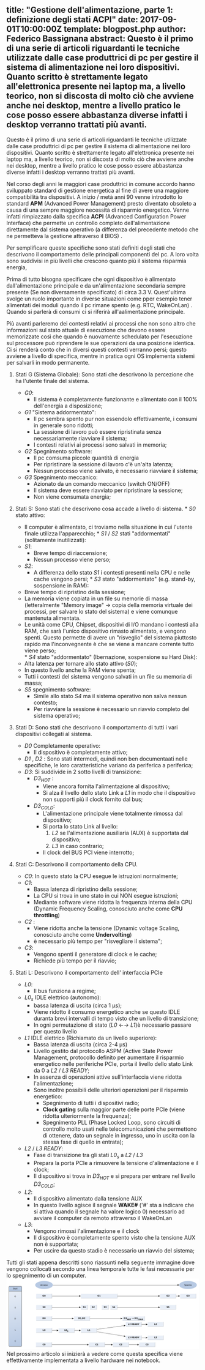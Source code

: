 title: "Gestione dell'alimentazione, parte 1: definizione degli stati ACPI"
date: 2017-09-01T10:00:00Z
template: blogpost.php
author: Federico Bassignana
abstract: Questo è il primo di una serie di articoli riguardanti le tecniche utilizzate dalle case produttrici di pc per gestire il sistema di alimentazione nei loro dispositivi. Quanto scritto è strettamente legato all'elettronica presente nei laptop ma, a livello teorico, non si discosta di molto ci&ograve; che avviene anche nei desktop, mentre a livello pratico le cose posso essere abbastanza diverse infatti i desktop verranno trattati pi&ugrave; avanti. 
---
Questo è il primo di una serie di articoli riguardanti le tecniche utilizzate dalle case produttrici di pc per gestire il sistema di alimentazione nei loro dispositivi. 
Quanto scritto è strettamente legato all'elettronica presente nei laptop ma, a livello teorico, non si discosta di molto ci&ograve; che avviene anche nei desktop, mentre a livello pratico 
le cose posso essere abbastanza diverse infatti i desktop verranno trattati pi&ugrave; avanti. 
 
Nel corso degli anni le maggiori case produttrici in comune accordo hanno sviluppato standard di gestione energetica al fine di avere una maggiore compatibilità tra dispositivi.
A inizio / metà anni 90 venne introdotto lo standard **APM** (Advanced Power Management) presto diventato obsoleto a causa di una sempre maggiore necessità di risparmio energetico.
Venne infatti rimpiazzato dalla specifica **ACPI** (Advanced Configuration Power Interface) che permette un controllo completo dell'alimentazione direttamente dal sistema operativo 
(a differenza del precedente metodo che ne permetteva la gestione attraverso il BIOS) .
 
Per semplificare queste specifiche sono stati definiti degli stati che descrivono il comportamento delle principali componenti del pc. A loro volta sono suddivisi in più livelli che crescono quanto pi&ugrave; il sistema risparmia energia,
 
Prima di tutto bisogna specificare che ogni dispositivo è alimentato dall'alimentazione principale e da un'alimentazione secondaria sempre presente (Se non diversamente specificato) di circa 3.3 V.
Quest'ultima svolge un ruolo importante in diverse situazioni come pper esempio tener alimentati dei moduli quando il pc rimane spento (e.g. RTC, WakeOnLan) . Quando si parler&agrave; di consumi 
ci si riferir&agrave; all'aalimentazione principale.
 
Pi&ugrave; avanti parleremo dei contesti relativi ai processi che non sono altro che informazioni sul stato attuale di esecuzione che devono essere memorizzate così che quando è nuovamente
 schedulato per l'esecuzione sul processore pu&ograve; riprendere le sue operazioni da una posizione identica. Ci si render&agrave; conto che in diversi questi contesti verranno persi; questo avviene 
 a livello di specifica, mentre in pratica ogni OS implementa sistemi per salvarli in modo permanente.
  
1. Stati G (Sistema Globale):
Sono stati che descrivono la percezione che ha l'utente finale del sistema.
    * _G0_: 
        * Il sistema è completamente funzionante e alimentato con il 100% dell'energia a disposizione; 
    * _G1_ "Sistema  addormentato": 
        * Il pc sembra spento pur non essendolo effettivamente, i consumi in generale sono ridotti;
        * La sessione di lavoro pu&ograve; essere ripristinata senza necessariamente riavviare il sistema; 
        * I contesti relativi ai processi sono salvati in memoria;
    * _G2_ Spegnimento software: 
        * Il pc comsuma piccole quantit&agrave; di energia 
        * Per ripristinare la sessione di lavoro c'è un'alta latenza; 
        * Nessun processo viene salvato, è necessario riavviare il sistema; 
    * _G3_ Spegnimento meccanico:
        * Azionato da un comando meccanico (switch ON/OFF) 
        * Il sistema deve essere riavviato per ripristinare la sessione;
        * Non viene consumata energia;
 
 2.  Stati S:
    Sono stati che descrivono cosa accade a livello di sistema.
    * _S0_ stato attivo:
        * Il computer è alimentato, ci troviamo nella situazione in cui l'utente finale utilizza l'apparecchio;
    * _S1_ / _S2_ stati "addormentati" (solitamente inutilizzati): 
        * _S1_:
            * Breve tempo di riaccensione;
            * Nessun processo viene perso; 
        * _S2_:
            * A differenza dello stato _S1_ i contesti presenti nella CPU e nelle cache vengono persi; 
    * _S3_ stato "addormentato" (e.g. stand-by, sospensione in RAM):
        * Breve tempo di ripristino della sessione; 
        * La memoria viene copiata in un file su memorie di massa (letteralmente "Memory image" -> copia della memoria virtuale dei processi, per salvare lo stato del sistema) 
			e viene comunque mantenuta alimentata.
        * Le unit&agrave; come CPU, Chipset, dispositivi di I/O mandano i contesti alla RAM, che sar&agrave; l'unico dispositivo rimasto alimentato, e vengono spenti. 
			Questo permette di avere un "risveglio" del  sistema piuttosto rapido ma l'inconvegnente è che se viene a mancare corrente tutto viene perso;  
    * _S4_ stato "addormentato" (Ibernazione, sospensione su Hard Disk):
        * Alta latenza per tornare allo stato attivo (_S0_);
        * In questo livello anche la RAM viene spenta;
        * Tutti i contesti del sistema vengono salvati in un file su memoria di massa;
     * _S5_ spegnimento software:
        * Simile allo stato _S4_ ma il sistema operativo non salva nessun contesto; 
        * Per riavviare la sessione è necessario un riavvio completo del sistema operativo;
3. Stati D:
Sono stati che descrivono il comportamento di tutti i vari dispositivi collegati al sistema.
    * _D0_ Completamente operativo:
        * Il dispositivo è completamente attivo;
	* _D1_ , _D2_ :
		Sono stati intermedi, quindi non ben documentaati nelle specifiche, le loro caratteristiche variano da periferica a periferica;
	* _D3_:
		Si suddivide in 2 sotto livelli di transizione:
		* _D3<sub>HOT</sub>_ :
			* Viene ancora fornita l'alimentazione al dispositivo;
			* Si alza il livello dello stato Link a _L1_ in modo che il dispositivo non supporti pi&ugrave; il clock fornito dal bus;
		* _D3<sub>COLD</sub>_:
			* L'alimentazione principale viene totalmente rimossa dal dispositivo;
			* Si porta lo stato Link al livello:
				1. _L2_ se l'alimentazione ausiliaria (AUX) è supportata dal dispositivo;
				2. _L3_ in caso contrario;
			* Il clock del BUS PCI viene interrotto;
4. Stati C:
    Descrivono il comportamento della CPU.
    * _C0_:
        In questo stato la CPU esegue le istruzioni normalmente;
    * _C1_:
        * Bassa latenza di ripristino della sessione;
        * La CPU si trova in uno stato in cui NON esegue istruzioni;
        * Mediante software viene ridotta la frequenza interna della CPU (Dynamic Frequency Scaling, conosciuto anche come **CPU throttling**)
    * _C2_ :
        * Viene ridotta anche la tensione (Dynamic voltage Scaling, conosciuto anche come **Undervolting**)
        * è necessario più tempo per "risvegliare il sistema";
     * _C3_:
        * Vengono spenti il generatore di clock e le cache;
        * Richiede pi&ugrave; tempo per il riavvio;
5. Stati L:
    Descrivono il comportamento dell' interfaccia PCIe
    * _L0_:
        * Il bus funziona a regime;
    * _L0<sub>s</sub>_ IDLE elettrico (autonomo):
        * bassa latenza di uscita (circa 1 μs); 
        * Viene ridotto il consumo energetico anche se questo IDLE duranta brevi intervalli di tempo visto che un livello di transizione; 
        * In ogni permutazione di stato (_L0_  &#8592;&#8594; _L1_)è necessario passare per questo livello
    * _L1_ IDLE elettrico (Richiamato da un livello superiore):
        * Bassa latenza di uscita (circa 2-4 μs)
        * Livello gestito dal protocollo ASPM (Active State Power Management, protocollo definito per aumentare il risparmio energetico nelle periferiche PCIe, porta il livello dello stato Link da 0 a _L2_ / _L3 READY_;
        * In assenza di operazioni attive sull'interfaccia viene ridotta l'alimentazione;
        * Sono inoltre possibili delle ulteriori operazioni per il risparmio energetico:
            * Spegnimento di tutti i dispositivi radio;
            * **Clock gating** sulla maggior parte delle porte PCIe (viene ridotta ulteriormente la frequenza);
            * Spegnimento PLL (Phase Locked Loop, sono circuiti di controllo molto usati nelle telecomunicazioni che permettono di ottenere, dato un segnale in ingresso, uno in uscita con la 
                stessa fase di quello in entrata);
    * _L2_ / _L3 READY_:
        * Fase di transizione tra gli stati _L0<sub>s</sub>_ a _L2_ / _L3_
        * Prepara la porta PCIe a rimuovere la tensione d'alimentazione e il clock;
        * Il dispositivo si trova in _D3<sub>HOT</sub>_ e si prepara per entrare nel livello _D3<sub>COLD</sub>_;
    * _L2_:
		* Il dispositivo alimentato dalla tensione AUX
        * In questo livello agisce il segnale **WAKE#** ('#' sta a indicare che si attiva quando il segnale ha valore logico 0) necessario ad avviare il computer da remoto attraverso il WakeOnLan
     * _L3_:
        * Vengono rimossi l'alimentazione e il clock
        * Il dispositivo è completamente spento visto che la tensione AUX non è supportata;
        * Per uscire da questo stadio è necessario un riavvio del sistema;
 
Tutti gli stati appena descritti sono riassunti nella seguente immagine dove vengono collocati secondo una linea temporale tutte le fasi necessarie per lo spegnimento di un computer.
<img alt="Tabella riassuntiva degli stati ACPI" title="Tabella riassuntiva degli stati ACPI" src="media/states.png" class="decorativa">
Nel prossimo articolo si inizierà a vedere come questa specifica viene effettivamente implementata a livello hardware nei notebook.       


